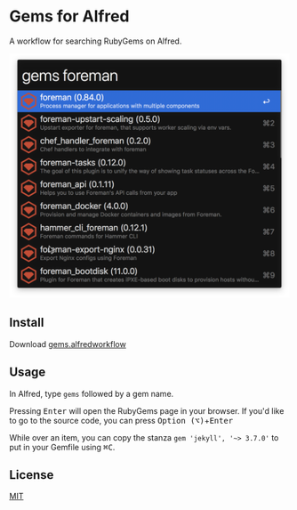 # Gems for Alfred

A workflow for searching RubyGems on Alfred.

![](usage.png)

## Install

Download [gems.alfredworkflow](https://github.com/nanoxd/pods.alfredworkflow/releases/latest)

## Usage

In Alfred, type `gems` followed by a gem name.

Pressing <kbd>Enter</kbd> will open the RubyGems page in your browser. If you'd like to go to the source code, you can press <kbd>Option (⌥)</kbd>+<kbd>Enter</kbd>

While over an item, you can copy the stanza `gem 'jekyll', '~> 3.7.0'` to put in your Gemfile using <kbd>⌘C</kbd>.

## License

[MIT](https://tldrlegal.com/license/mit-license)
